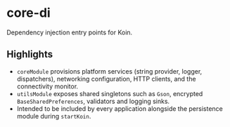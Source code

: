 # core-di

Dependency injection entry points for Koin.

## Highlights

- `coreModule` provisions platform services (string provider, logger, dispatchers), networking
  configuration, HTTP clients, and the connectivity monitor.
- `utilsModule` exposes shared singletons such as `Gson`, encrypted `BaseSharedPreferences`,
  validators and logging sinks.
- Intended to be included by every application alongside the persistence module during `startKoin`.